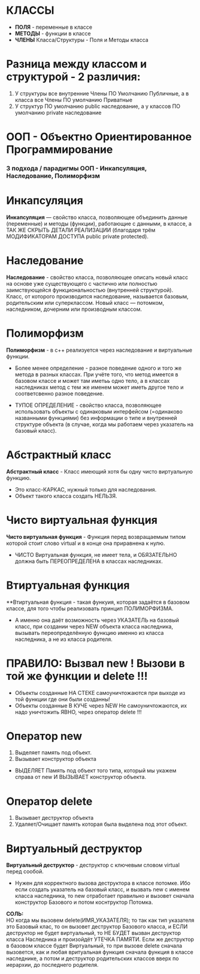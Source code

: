 
# КЛАССЫ

- **ПОЛЯ** - переменные в классе
- **МЕТОДЫ** - функции в классе
- **ЧЛЕНЫ** Класса/Структуры - Поля и Методы класса

# Разница между классом и структурой - 2 различия:

1. У структуры все внутренние Члены ПО Умолчанию Публичные, а в класса все Члены ПО умолчанию Приватные 
2. У структур ПО умолчанию public наследование, а у классов ПО умолчанию private наследование

# ООП - Объектно Ориентированное Программирование

### 3 подхода / парадигмы ООП - Инкапсуляция, Наследование, Полиморфизм

# Инкапсуляция

**Инкапсуляция** — свойство класса, позволяющее объединить данные (переменные) и методы (функции), работающие с данными, в классе, а ТАК ЖЕ СКРЫТЬ ДЕТАЛИ РЕАЛИЗАЦИИ (благодаря трём МОДИФИКАТОРАМ ДОСТУПА public private protected).

# Наследование

**Наследование** - свойство класса, позволяющее описать новый класс на основе уже существующего с частично или полностью заимствующейся функциональностью (внутренней структурой).  
Класс, от которого производится наследование, называется базовым, родительским или суперклассом. Новый класс — потомком, наследником, дочерним или производным классом.

# Полиморфизм
**Полиморфизм** - в с++ реализуется через наследование и виртуальные функции. 

- Более менее определение - разное поведение одного и того же метода в разных классах. При учёте того, что метод имеется в базовом классе и может там иметьь одно тело, а в классах наследниках метод с тем же именем может иметь другое тело и соответсвенно разное поведение.

- ТУПОЕ ОПРЕДЕЛЕНИЕ - свойство класса, позволяющее использовать объекты с одинаковым интерфейсом (=одинаково названными функциями) без информации о типе и внутренней структуре объекта (в случае, когда мы работаем через указатель на базовый класс).

# Абстрактный класс
**Абстрактный класс** - Класс имеющий хотя бы одну чисто виртуальную функцию.
- Это класс-КАРКАС, нужный только для наследования.
- Объект такого класса создать НЕЛЬЗЯ.

# Чисто виртуальная функция
**Чисто виртуальная функция** - Функция перед возвращаемым типом которой стоит слово virtual и в конце она приравнена к нулю.
- ЧИСТО Виртуальная функция, не имеет тела, и ОБЯЗАТЕЛЬНО должна быть ПЕРЕОПРЕДЕЛЕНА в классах наследниках.

# Втиртуальная функция
**Втиртуальная функция - такая функуия, которая задаётся в базовом классе, для того чтобы реализовать принцип ПОЛИМОРФИЗМА.
- А именно она даёт возможность через УКАЗАТЕЛЬ на базовый класс, при создании через NEW объекта класса наследника, вызывать переопределённую функцию именно из класса наследника, а не из класса родителя.

# ПРАВИЛО: Вызвал new ! Вызови в той же функции и delete !!! 
- Объекты созданные НА СТЕКЕ самоуничтожаются при выходе из той функции где они были созданны! 
- Объекты созданные В КУЧЕ через NEW Не самоуничтожаются, их надо уничтожить ЯВНО, через оператор delete !!!

# Оператор new
1. Выделяет память под объект.
2. Вызывает конструктор объекта

- ВЫДЕЛЯЕТ Память под объект того типа, который мы укажем справа от new И ВЫЗЫВАЕТ конструктор объекта.

# Оператор delete
1. Вызывает деструктор объекта
2. Удаляет/Очищает память которая была выделена под этот объект. 

# Виртуальный деструктор
**Виртуальный деструктор** - деструктор с ключевым словом virtual перед сообой.

- Нужен для корректного вызова деструктора в классе потомке. Ибо если создать указатель на базовый класс, и вызвать new с именем класса наследника, то new отработает правильно и вызовет сначала конструктор Базового и потом коснтруктор Потомка.

**СОЛЬ:**  
НО когда мы вызовем delete(ИМЯ_УКАЗАТЕЛЯ); то так как тип указателя это Базовый клас, то он вызовет деструктор Базового класса, и ЕСЛИ деструктор не будет виртуальный, то НЕ БУДЕТ вызван деструктор класса Наследника и произойдёт УТЕЧКА ПАМЯТИ.
Если же деструктор в базовом классе будет Виртуальный, то при вызове delete сначала вызовется, как и любая вритуальная функция сначала функция в классе наследнике, а потом и деструктор родительских классов вверх по иерархии, до последнего родителя.
